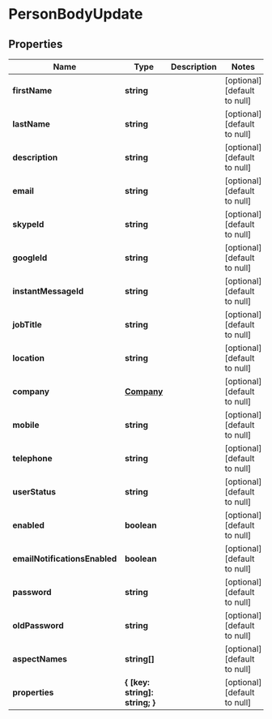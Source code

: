 # PersonBodyUpdate

## Properties
Name | Type | Description | Notes
------------ | ------------- | ------------- | -------------
**firstName** | **string** |  | [optional] [default to null]
**lastName** | **string** |  | [optional] [default to null]
**description** | **string** |  | [optional] [default to null]
**email** | **string** |  | [optional] [default to null]
**skypeId** | **string** |  | [optional] [default to null]
**googleId** | **string** |  | [optional] [default to null]
**instantMessageId** | **string** |  | [optional] [default to null]
**jobTitle** | **string** |  | [optional] [default to null]
**location** | **string** |  | [optional] [default to null]
**company** | [**Company**](Company.md) |  | [optional] [default to null]
**mobile** | **string** |  | [optional] [default to null]
**telephone** | **string** |  | [optional] [default to null]
**userStatus** | **string** |  | [optional] [default to null]
**enabled** | **boolean** |  | [optional] [default to null]
**emailNotificationsEnabled** | **boolean** |  | [optional] [default to null]
**password** | **string** |  | [optional] [default to null]
**oldPassword** | **string** |  | [optional] [default to null]
**aspectNames** | **string[]** |  | [optional] [default to null]
**properties** | **{ [key: string]: string; }** |  | [optional] [default to null]


